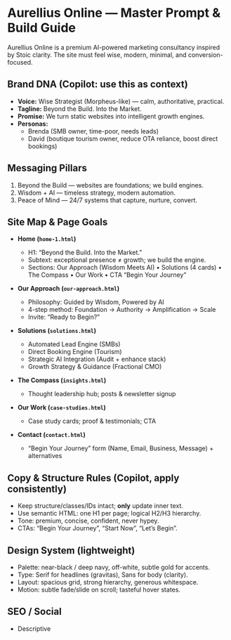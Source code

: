 # Aurellius Online — Master Prompt & Build Guide

Aurellius Online is a premium AI-powered marketing consultancy inspired by Stoic clarity. The site must feel wise, modern, minimal, and conversion-focused.

## Brand DNA (Copilot: use this as context)
- **Voice:** Wise Strategist (Morpheus-like) — calm, authoritative, practical.
- **Tagline:** Beyond the Build. Into the Market.
- **Promise:** We turn static websites into intelligent growth engines.
- **Personas:** 
  - Brenda (SMB owner, time-poor, needs leads)
  - David (boutique tourism owner, reduce OTA reliance, boost direct bookings)

## Messaging Pillars
1) Beyond the Build — websites are foundations; we build engines.
2) Wisdom + AI — timeless strategy, modern automation.
3) Peace of Mind — 24/7 systems that capture, nurture, convert.

## Site Map & Page Goals
- **Home (`home-1.html`)**  
  - H1: “Beyond the Build. Into the Market.”  
  - Subtext: exceptional presence ≠ growth; we build the engine.  
  - Sections: Our Approach (Wisdom Meets AI) • Solutions (4 cards) • The Compass • Our Work • CTA “Begin Your Journey”

- **Our Approach (`our-approach.html`)**  
  - Philosophy: Guided by Wisdom, Powered by AI  
  - 4-step method: Foundation → Authority → Amplification → Scale  
  - Invite: “Ready to Begin?”

- **Solutions (`solutions.html`)**  
  - Automated Lead Engine (SMBs)  
  - Direct Booking Engine (Tourism)  
  - Strategic AI Integration (Audit + enhance stack)  
  - Growth Strategy & Guidance (Fractional CMO)

- **The Compass (`insights.html`)**  
  - Thought leadership hub; posts & newsletter signup

- **Our Work (`case-studies.html`)**  
  - Case study cards; proof & testimonials; CTA

- **Contact (`contact.html`)**  
  - “Begin Your Journey” form (Name, Email, Business, Message) + alternatives

## Copy & Structure Rules (Copilot, apply consistently)
- Keep structure/classes/IDs intact; **only** update inner text.
- Use semantic HTML: one H1 per page; logical H2/H3 hierarchy.
- Tone: premium, concise, confident, never hypey.
- CTAs: “Begin Your Journey”, “Start Now”, “Let’s Begin”.

## Design System (lightweight)
- Palette: near-black / deep navy, off-white, subtle gold for accents.
- Type: Serif for headlines (gravitas), Sans for body (clarity).
- Layout: spacious grid, strong hierarchy, generous whitespace.
- Motion: subtle fade/slide on scroll; tasteful hover states.

## SEO / Social
- Descriptive <title> + <meta name="description"> per page.
- Open Graph tags for LinkedIn share (title, description, image).
- Alt text for images; meaningful link text.

## How to Use This (for Editors + Copilot)
1. Keep this README open while editing any page.
2. At the top of each HTML file, add the **Inline Page Prompt** (below) as an HTML comment.
3. Start editing inside the relevant `<section>`; trigger Copilot suggestions.
4. Accept/refine to keep tone, brevity, and structure.

### Inline Page Prompt (paste as HTML comment at top of each file)

## Quality Checklist (before commit)
- ✅ One H1 per page; headings read like a story.
- ✅ CTAs present and consistent.
- ✅ No lorem ipsum; no duplicate headlines.
- ✅ Meta title/description unique per page.
- ✅ Links and buttons point to real routes or `#` placeholders.
